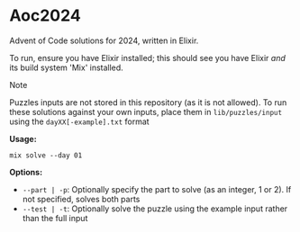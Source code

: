 # Aoc2024

Advent of Code solutions for 2024, written in Elixir.

To run, ensure you have Elixir installed; this should see you have Elixir _and_ its build system 'Mix' installed.

>[!NOTE]
> Puzzles inputs are not stored in this repository (as it is not allowed). To run these solutions against your own
> inputs, place them in `lib/puzzles/input` using the `dayXX[-example].txt` format

**Usage:**
```
mix solve --day 01
```

**Options:**
* `--part | -p`: Optionally specify the part to solve (as an integer, 1 or 2). If not specified, solves both parts
* `--test | -t`: Optionally solve the puzzle using the example input rather than the full input

